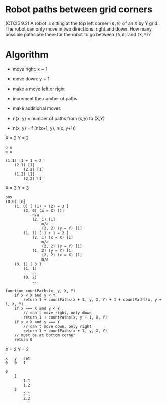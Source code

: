 # Robot paths between grid corners

(CTCI5 9.2) A robot is sitting at the top left corner `(0,0)` of an X by Y grid.
The robot can only move in two directions: right and down. How many possible
paths are there for the robot to go between `(0,0)` and `(X,Y)`?

# Algorithm

- move right: x + 1
- move down: y + 1

- make a move left or right
- increment the number of paths
- make additional moves

- n(x, y) = number of paths from (x,y) to (X,Y)
- n(x, y) = f (n(x+1, y),  n(x, y+1))

X = 2
Y = 2
```
o o
o o
```

```
(1,1) [1 + 1 = 2]
    (2,1) [1]
        (2,2) [1]
    (1,2) [1]
        (2,2) [1]
```

X = 3
Y = 3
```
pos
(0,0) [6]
    (1, 0) [ (1) + (2) = 3 ]
        (2, 0) (x = X) [1]
            n/a
            (2, 1) [1]
                n/a
                (2, 2) (y = Y) [1]
        (1, 1) [ 1 + 1 = 2 ]
            (2, 1) (x = X) [1]
                n/a
                (2, 2) (y = Y) [1]
            (1, 2) (y = Y) [1]
                (2, 2) (x = X) [1]
                n/a
    (0, 1) [ 3 ]
        (1, 1)
            ...
        (0, 2)
            ...
```


```
function countPaths(x, y, X, Y)
    if x < X and y < Y
        return 1 + countPaths(x + 1, y, X, Y) + 1 + countPaths(x, y + 1, X, Y)
    if x === X and y < Y
        // can't move right, only down
        return 1 + countPaths(x, y + 1, X, Y)
    if x < X and y === Y
        // can't move down, only right
        return 1 + countPaths(x + 1, y, X, Y)
    // must be at bottom corner
    return 0
```

X = 2
Y = 2
```
x   y   ret
0   0   1

```

```
0
    1
        1.1
        1.2
    2
        2.1
        2.2
```

